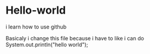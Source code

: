 # Hello-world
i learn how to use github

Basicaly i change this file because i have to
like
i
can do
System.out.println("hello world");
